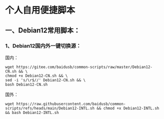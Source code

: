 # 个人自用便捷脚本
## 一、Debian12常用脚本：
### 1、Debian12国内外一键切换源：
国内：
```
wget https://gitee.com/baidusb/common-scripts/raw/master/Debian12-CN.sh && \
chmod +x Debian12-CN.sh && \
sed -i 's/\r$//' Debian12-CN.sh && \
bash Debian12-CN.sh

```
国外：
```
wget https://raw.githubusercontent.com/baidusb/common-scripts/refs/heads/main/Debian12-INTL.sh && chmod +x Debian12-INTL.sh && bash Debian12-INTL.sh
```
